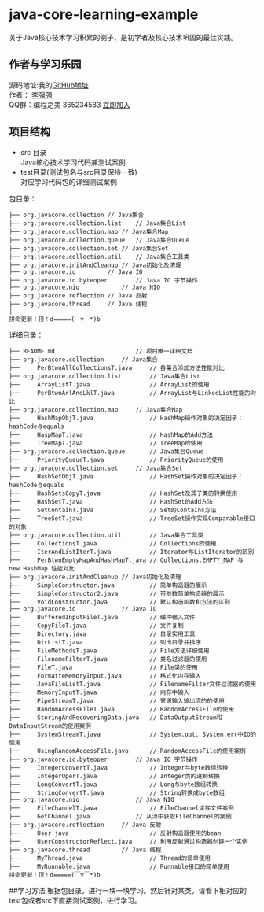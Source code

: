 # java-core-learning-example
关于Java核心技术学习积累的例子，是初学者及核心技术巩固的最佳实践。

## 作者与学习乐园
源码地址:我的[GitHub地址](https://github.com/JeffLi1993 "GitHub")<br>
作者： [李强强](http://www.bysocket.com/ "李强强")<br>
QQ群：编程之美 365234583 [立即加入](http://jq.qq.com/?_wv=1027&k=Sx4s4U "编程之美")

## 项目结构
- src 目录<br>
Java核心技术学习代码兼测试案例<br>
- test目录(测试包名与src目录保持一致)<br>
对应学习代码包的详细测试案例<br>

包目录：

	├── org.javacore.collection	// Java集合
	├── org.javacore.collection.list	// Java集合List
	├── org.javacore.collection.map	// Java集合Map
	├── org.javacore.collection.queue	// Java集合Queue
	├── org.javacore.collection.set	// Java集合Set
	├── org.javacore.collection.util	// Java集合工具类
	├── org.javacore.initAndCleanup	// Java初始化及清理
	├── org.javacore.io			// Java IO
	├── org.javacore.io.byteoper		// Java IO 字节操作
	├── org.javacore.nio			// Java NIO
	├── org.javacore.reflection	// Java 反射
	├── org.javacore.thread		// Java 线程
	│
	拼命更新！顶！d=====(￣▽￣*)b

详细目录：

	├── README.md						// 项目唯一详细文档
	├── org.javacore.collection		// Java集合
	├── 	PerBtwnAllCollectionsT.java		// 各集合添加方法性能对比
	├── org.javacore.collection.list		// Java集合List
	├── 	ArrayListT.java					// ArrayList的使用
	├── 	PerBtwnArlAndLklT.java			// ArrayList与LinkedList性能的对比
	├── org.javacore.collection.map		// Java集合Map
	├── 	HashMapObjT.java				// HashMap操作对象的决定因子：hashCode与equals
	├── 	HaspMapT.java					// HashMap的Add方法
	├── 	TreeMapT.java					// TreeMap的使用
	├── org.javacore.collection.queue		// Java集合Queue
	├── 	PriorityQueueT.java				// PriorityQueue的使用
	├── org.javacore.collection.set		// Java集合Set
	├── 	HashSetObjT.java				// HashSet操作对象的决定因子：hashCode与equals
	├── 	HashSetsCopyT.java				// HashSet及其子类的转换使用
	├── 	HashSetT.java					// HashSet的Add方法
	├── 	SetContainT.java				// Set的Contains方法
	├── 	TreeSetT.java					// TreeSet操作实现Comparable接口的对象
	├── org.javacore.collection.util		// Java集合工具类
	├── 	CollectionsT.java				// Collections的使用	
	├── 	IterAndListIterT.java			// Iterator与ListIterator的区别
	├── 	PerBtwnEmptyMapAndHashMapT.java	// Collections.EMPTY_MAP 与 new HashMap 性能对比
	├── org.javacore.initAndCleanup	// Java初始化及清理
	├── 	SimpleConstructor.java			// 简单构造器的展示
	├── 	SimpleConstructor2.java			// 带参数简单构造器的展示
	├── 	VoidConstructor.java			// 默认构造函数和方法的区别	
	├── org.javacore.io				// Java IO
	├── 	BufferedInputFileT.java			// 缓冲输入文件
	├── 	CopyFileT.java					// 文件复制
	├── 	Directory.java					// 目录实用工具
	├── 	DirListT.java					// 列出目录并排序
	├── 	FileMethodsT.java				// File方法详细使用
	├── 	FilenameFilterT.java			// 类名过滤器的使用
	├── 	FileT.java						// File类的使用
	├── 	FormatteMemoryInput.java		// 格式化内存输入
	├── 	JavaFileListT.java				// FilenameFilter文件过滤器的使用
	├── 	MemoryInputT.java				// 内存中输入
	├── 	PipeStreamT.java				// 管道输入输出流的的使用
	├── 	RandomAccessFileT.java			// RandomAccessFile的使用
	├── 	StoringAndRecoveringData.java	// DataOutputStream和DataInputStream的使用案例
	├── 	SystemStreamT.java				// System.out, System.err中IO的使用
	├── 	UsingRandomAccessFile.java		// RandomAccessFile的使用案例
	├── org.javacore.io.byteoper		// Java IO 字节操作
	├── 	IntegerConvertT.java			// Integer与byte数组转换
	├── 	IntegerOperT.java				// Integer类的进制转换
	├── 	LongConvertT.java				// Long与byte数组转换
	├── 	StringConvertT.java				// String转换成byte数组
	├── org.javacore.nio				// Java NIO
	├── 	FileChannelT.java				// FileChannel读写文件案例
	├── 	GetChannel.java				// 从流中获取FileChannel的案例
	├── org.javacore.reflection		// Java 反射
	├── 	User.java						// 反射构造器使用的bean
	├── 	UserConstructorReflect.java		// 利用反射通过构造器创建一个实例
	├── org.javacore.thread			// Java 线程
	├── 	MyThread.java					// Thread的简单使用
	├── 	MyRunnable.java					// Runnable接口的简单使用
	拼命更新！顶！d=====(￣▽￣*)b

##学习方法
根据包目录，进行一块一块学习。然后针对某类，请看下相对应的test包或者src下直接测试案例，进行学习。
